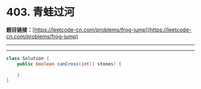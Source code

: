 # 403. 青蛙过河

**题目链接：**[https://leetcode-cn.com/problems/frog-jump](https://leetcode-cn.com/problems/frog-jump)

---

<Cards card="leetcode_403_frog-jump"></Cards>

---

```java
class Solution {
    public boolean canCross(int[] stones) {
        
    }
}
```